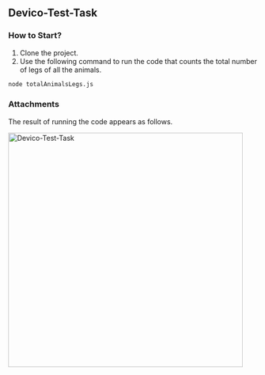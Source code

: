 ## Devico-Test-Task

### How to Start?

1. Clone the project.
2. Use the following command to run the code that counts the total number of legs of all the animals.

```bash
node totalAnimalsLegs.js
```

### Attachments

The result of running the code appears as follows.

<img width="474" alt="Devico-Test-Task" src="https://user-images.githubusercontent.com/91348165/218273413-af26e322-5e7d-4d74-91f1-97c95cc48b08.png">
